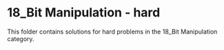 # 18_Bit Manipulation - hard
This folder contains solutions for hard problems in the 18_Bit Manipulation category.
